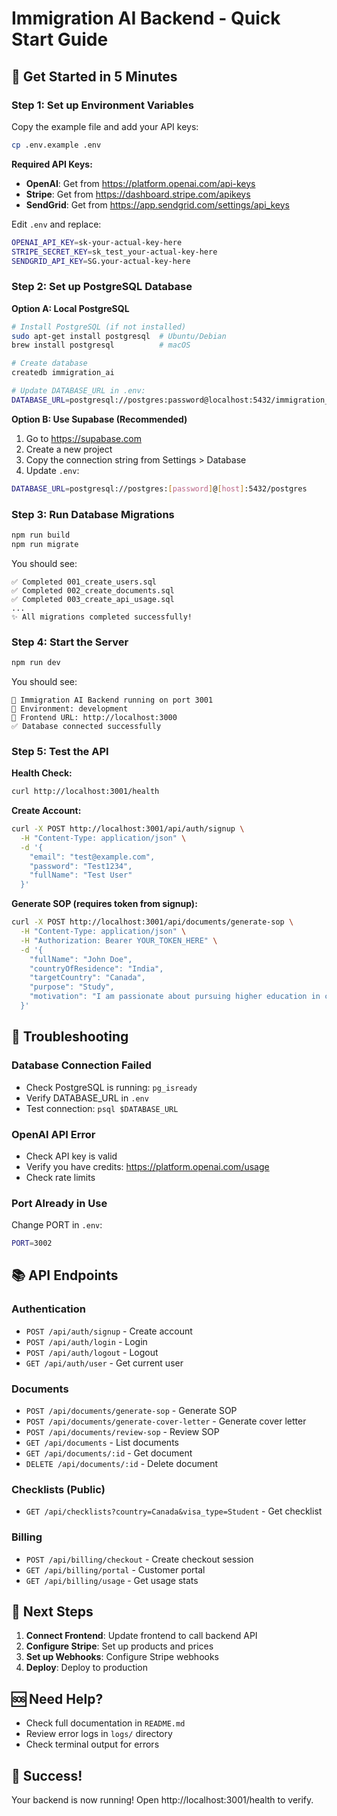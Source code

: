 # Immigration AI Backend - Quick Start Guide

## 🚀 Get Started in 5 Minutes

### Step 1: Set up Environment Variables

Copy the example file and add your API keys:
```bash
cp .env.example .env
```

**Required API Keys:**
- **OpenAI**: Get from https://platform.openai.com/api-keys
- **Stripe**: Get from https://dashboard.stripe.com/apikeys
- **SendGrid**: Get from https://app.sendgrid.com/settings/api_keys

Edit `.env` and replace:
```bash
OPENAI_API_KEY=sk-your-actual-key-here
STRIPE_SECRET_KEY=sk_test_your-actual-key-here
SENDGRID_API_KEY=SG.your-actual-key-here
```

### Step 2: Set up PostgreSQL Database

**Option A: Local PostgreSQL**
```bash
# Install PostgreSQL (if not installed)
sudo apt-get install postgresql  # Ubuntu/Debian
brew install postgresql          # macOS

# Create database
createdb immigration_ai

# Update DATABASE_URL in .env:
DATABASE_URL=postgresql://postgres:password@localhost:5432/immigration_ai
```

**Option B: Use Supabase (Recommended)**
1. Go to https://supabase.com
2. Create a new project
3. Copy the connection string from Settings > Database
4. Update `.env`:
```bash
DATABASE_URL=postgresql://postgres:[password]@[host]:5432/postgres
```

### Step 3: Run Database Migrations

```bash
npm run build
npm run migrate
```

You should see:
```
✅ Completed 001_create_users.sql
✅ Completed 002_create_documents.sql
✅ Completed 003_create_api_usage.sql
...
✨ All migrations completed successfully!
```

### Step 4: Start the Server

```bash
npm run dev
```

You should see:
```
🚀 Immigration AI Backend running on port 3001
📝 Environment: development
🔗 Frontend URL: http://localhost:3000
✅ Database connected successfully
```

### Step 5: Test the API

**Health Check:**
```bash
curl http://localhost:3001/health
```

**Create Account:**
```bash
curl -X POST http://localhost:3001/api/auth/signup \
  -H "Content-Type: application/json" \
  -d '{
    "email": "test@example.com",
    "password": "Test1234",
    "fullName": "Test User"
  }'
```

**Generate SOP (requires token from signup):**
```bash
curl -X POST http://localhost:3001/api/documents/generate-sop \
  -H "Content-Type: application/json" \
  -H "Authorization: Bearer YOUR_TOKEN_HERE" \
  -d '{
    "fullName": "John Doe",
    "countryOfResidence": "India",
    "targetCountry": "Canada",
    "purpose": "Study",
    "motivation": "I am passionate about pursuing higher education in computer science..."
  }'
```

## 🔧 Troubleshooting

### Database Connection Failed
- Check PostgreSQL is running: `pg_isready`
- Verify DATABASE_URL in `.env`
- Test connection: `psql $DATABASE_URL`

### OpenAI API Error
- Check API key is valid
- Verify you have credits: https://platform.openai.com/usage
- Check rate limits

### Port Already in Use
Change PORT in `.env`:
```bash
PORT=3002
```

## 📚 API Endpoints

### Authentication
- `POST /api/auth/signup` - Create account
- `POST /api/auth/login` - Login
- `POST /api/auth/logout` - Logout
- `GET /api/auth/user` - Get current user

### Documents
- `POST /api/documents/generate-sop` - Generate SOP
- `POST /api/documents/generate-cover-letter` - Generate cover letter
- `POST /api/documents/review-sop` - Review SOP
- `GET /api/documents` - List documents
- `GET /api/documents/:id` - Get document
- `DELETE /api/documents/:id` - Delete document

### Checklists (Public)
- `GET /api/checklists?country=Canada&visa_type=Student` - Get checklist

### Billing
- `POST /api/billing/checkout` - Create checkout session
- `GET /api/billing/portal` - Customer portal
- `GET /api/billing/usage` - Get usage stats

## 🎯 Next Steps

1. **Connect Frontend**: Update frontend to call backend API
2. **Configure Stripe**: Set up products and prices
3. **Set up Webhooks**: Configure Stripe webhooks
4. **Deploy**: Deploy to production

## 🆘 Need Help?

- Check full documentation in `README.md`
- Review error logs in `logs/` directory
- Check terminal output for errors

## 🎉 Success!

Your backend is now running! Open http://localhost:3001/health to verify.


